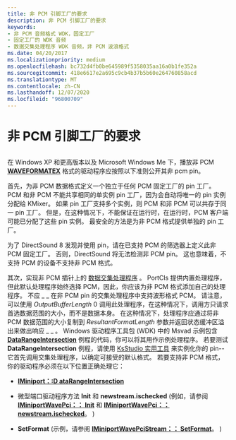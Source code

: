 ```yaml
---
title: 非 PCM 引脚工厂的要求
description: 非 PCM 引脚工厂的要求
keywords:
- 非 PCM 音频格式 WDK，固定工厂
- 固定工厂的 WDK 音频
- 数据交集处理程序 WDK 音频，非 PCM 波浪格式
ms.date: 04/20/2017
ms.localizationpriority: medium
ms.openlocfilehash: bc732d4fb0be645989f5358035aa16a0b1fe352a
ms.sourcegitcommit: 418e6617e2a695c9cb4b37b5b60e264760858acd
ms.translationtype: MT
ms.contentlocale: zh-CN
ms.lasthandoff: 12/07/2020
ms.locfileid: "96800709"
---
```

# <a name="requirements-for-a-non-pcm-pin-factory"></a>非 PCM 引脚工厂的要求


## <span id="requirements_for_a_non_pcm_pin_factory"></span><span id="REQUIREMENTS_FOR_A_NON_PCM_PIN_FACTORY"></span>


在 Windows XP 和更高版本以及 Microsoft Windows Me 下，播放非 PCM [**WAVEFORMATEX**](/windows/win32/api/mmreg/ns-mmreg-waveformatex) 格式的驱动程序应按照以下准则公开其非 pcm pin。

首先，为非 PCM 数据格式定义一个独立于任何 PCM 固定工厂的 pin 工厂。 PCM 和非 PCM 不能共享相同的单实例 pin 工厂，因为会自动将唯一的 pin 实例分配给 KMixer。 如果 pin 工厂支持多个实例，则 PCM 和非 PCM 可以共存于同一 pin 工厂。 但是，在这种情况下，不能保证在运行时，在运行时，PCM 客户端可能已分配了这些 pin 实例。 最安全的方法是为非 PCM 格式提供单独的 pin 工厂。

为了 DirectSound 8 发现并使用 pin，请在已支持 PCM 的筛选器上定义此非 PCM 固定工厂。 否则，DirectSound 将无法检测非 PCM pin。 这也意味着，不支持 PCM 的设备不支持非 PCM 格式。

其次，实现非 PCM 插针上的 [数据交集处理程序](proprietary-data-intersection-handlers.md) 。 PortCls 提供内置处理程序，但此默认处理程序始终选择 PCM，因此，你应该为非 PCM 格式添加自己的处理程序。 不应 \_ \_ 在非 PCM pin 的交集处理程序中支持波形格式 PCM。 请注意，可以使用 *OutputBufferLength* 0 调用此处理程序，在这种情况下，调用方只请求首选数据范围的大小，而不是数据本身。 在这种情况下，处理程序应通过将非 PCM 数据范围的大小复制到 *ResultantFormatLength* 参数并返回状态缓冲区溢出来做出响应 \_ \_ 。 Windows 驱动程序工具包 (WDK) 中的 Msvad 示例包含 [**DataRangeIntersection**](/windows-hardware/drivers/ddi/portcls/nf-portcls-iminiport-datarangeintersection) 例程的代码，你可以将其用作示例处理程序。 若要测试 **DataRangeIntersection** 例程，请使用 [KsStudio 实用工具](ksstudio-utility.md) 来实例化你的 pin--它首先调用交集处理程序，以确定可接受的默认格式。 若要支持非 PCM 格式，你的驱动程序必须在以下位置正确处理它：

-   [**IMiniport：:D ataRangeIntersection**](/windows-hardware/drivers/ddi/portcls/nf-portcls-iminiport-datarangeintersection)

-   微型端口驱动程序方法 **Init** 和 **newstream.ischecked** (例如，请参阅 [**IMiniportWavePci：： Init**](/windows-hardware/drivers/ddi/portcls/nf-portcls-iminiportwavepci-init) 和 [**IMiniportWavePci：： newstream.ischecked**](/windows-hardware/drivers/ddi/portcls/nf-portcls-iminiportwavepci-newstream)。 ) 

-   **SetFormat** (示例，请参阅 [**IMiniportWavePciStream：： SetFormat**](/windows-hardware/drivers/ddi/portcls/nf-portcls-iminiportwavepcistream-setformat)。 ) 

 

